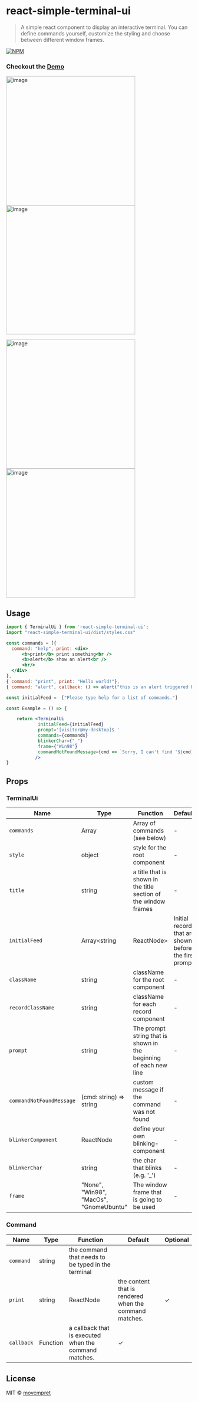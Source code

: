 # react-simple-terminal-ui

> A simple react component to display an interactive terminal. You can define commands yourself, customize the styling and choose between different window frames.

[![NPM](https://img.shields.io/npm/v/react-simple-terminal-ui.svg)](https://www.npmjs.com/package/react-animated-text-builders)


### Checkout the [Demo](https://www.movcmpret.com/demo/simple-terminal-ui/index.html)


<img src="https://www.movcmpret.com/demo/simple-terminal-ui/borderless.gif" alt="image" width="350" height="auto"> <img src="https://www.movcmpret.com/demo/simple-terminal-ui/macos.png" alt="image" width="350" height="auto">


<img src="https://www.movcmpret.com/demo/simple-terminal-ui/windows.png" alt="image" width="350" height="auto"> <img src="https://www.movcmpret.com/demo/simple-terminal-ui/ubuntu.png" alt="image" width="350" height="auto">


## Usage

```jsx
import { TerminalUi } from 'react-simple-terminal-ui';
import "react-simple-terminal-ui/dist/styles.css"

const commands = [{
  command: "help", print: <div>
      <b>print</b> print something<br />
      <b>alert</b> show an alert<br />
      <br/>
  </div>
},
{ command: "print", print: "Hello world!"},
{ command: "alert", callback: () => alert("this is an alert triggered by a callback.") }]

const initialFeed =  ["Please type help for a list of commands."]

const Example = () => {

    return <TerminalUi
            initialFeed={initialFeed}
            prompt='[visitor@my-desktop]$ '
            commands={commands}
            blinkerChar={"_"}
            frame={"Win98"}
            commandNotFoundMessage={cmd => `Sorry, I can't find '${cmd}'`}
           />
}
```


## Props

### TerminalUi
Name | Type | Function | Default | Optional
------------ | ------------- | -------------| ------------- | ------------
`commands` | Array<Command> | Array of commands (see below) | - | 
`style` | object | style for the root component | - | ✓
`title` | string | a title that is shown in the title section of the window frames | - |  ✓
`initialFeed` | Array<string|ReactNode> | Initial records that are shown before the first prompt | ✓
`className` | string | className for the root component | - |  ✓
`recordClassName` | string | className for each record component | - |  ✓
`prompt` | string | The prompt string that is shown in the beginning of each new line | - |  ✓
`commandNotFoundMessage` | (cmd: string) => string | custom message if the command was not found | - |  ✓
`blinkerComponent` | ReactNode | define your own blinking-component | - |  ✓
`blinkerChar` | string | the char that blinks (e.g. '_') | - |  ✓
`frame` | "None", "Win98", "MacOs", "GnomeUbuntu" | The window frame that is going to be used | - |  ✓

### Command
Name | Type | Function | Default | Optional
------------ | ------------- | -------------| ------------- | ------------
`command` | string | the command that needs to be typed in the terminal | 
`print` | string | ReactNode | the content that is rendered when the command matches. |  ✓
`callback` | Function | a callback that is executed when the command matches. |  ✓

## License

MIT © [movcmpret](https://github.com/movcmpret)
